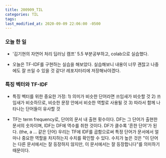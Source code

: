 ```yaml
---
title: 200909_TIL
categories: TIL
tags:
last_modified_at: 2020-09-09 22:06:00 -0500
---
```

### 오늘 한 일

* '김기현의 자연어 처리 딥러닝 캠프' 5.5 부분공부하고, colab으로 실습했다.

* 오늘은 TF-IDF를 구현하는 실습을 해보았다. 실습해보니 내용이 너무 괜찮고 나중에도 잘 쓰일 수 있을 것 같다! 레포지터리에 저장해놔야겠다.

### 특징 벡터와 TF-IDF

* 특징 벡터를 위한 중요한 가정: 1) 의미가 비슷한 단어라면 쓰임새가 비슷할 것 2) 쓰임새가 비슷하므로, 비슷한 문장 안에서 비슷한 역할로 사용될 것 3) 따라서 함께 나타나는 단어들이 유사할 것

* TF는 term frequency로, 단어의 문서 내 출현 횟수이다. DF는 그 단어가 출현한 문서의 숫자이며, IDF는 DF에 역수를 취한 것이다. DF가 클수록 '흔한 단어'가 된다. (the, a ... 같은 단어) 우리는 TF에 IDF를 곱함으로써 특정 단어가 문서에서 얼마나 중요한 역할을 차지하는지 수치를 확인할 수 있다. 수치가 높은 것은 "이 단어는 다른 문서에서는 잘 등장하지 않지만, 이 문서에서는 잘 등장합니다"를 의미하기 때문이다.
